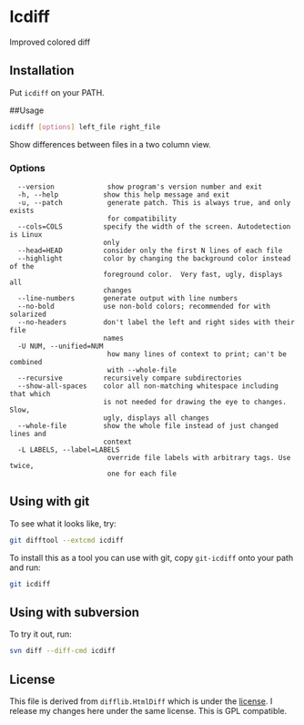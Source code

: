 # Icdiff

Improved colored diff

## Installation

Put `icdiff` on your PATH.

##Usage

```sh
icdiff [options] left_file right_file
```

Show differences between files in a two column view.

### Options
```
  --version             show program's version number and exit
  -h, --help           show this help message and exit
  -u, --patch           generate patch. This is always true, and only exists
                        for compatibility
  --cols=COLS          specify the width of the screen. Autodetection is Linux
                       only
  --head=HEAD          consider only the first N lines of each file
  --highlight          color by changing the background color instead of the
                       foreground color.  Very fast, ugly, displays all
                       changes
  --line-numbers       generate output with line numbers
  --no-bold            use non-bold colors; recommended for with solarized
  --no-headers         don't label the left and right sides with their file
                       names
  -U NUM, --unified=NUM
                        how many lines of context to print; can't be combined
                        with --whole-file
  --recursive          recursively compare subdirectories
  --show-all-spaces    color all non-matching whitespace including that which
                       is not needed for drawing the eye to changes.  Slow,
                       ugly, displays all changes
  --whole-file         show the whole file instead of just changed lines and
                       context
  -L LABELS, --label=LABELS
                        override file labels with arbitrary tags. Use twice,
                        one for each file
```


## Using with git

To see what it looks like, try:

```sh
git difftool --extcmd icdiff
```

To install this as a tool you can use with git, copy
`git-icdiff` onto your path and run:

```sh
git icdiff
```


## Using with subversion

To try it out, run:

```sh
svn diff --diff-cmd icdiff
```


## License

This file is derived from `difflib.HtmlDiff` which is under the [license](http://www.python.org/download/releases/2.6.2/license/).
I release my changes here under the same license.  This is GPL compatible.
